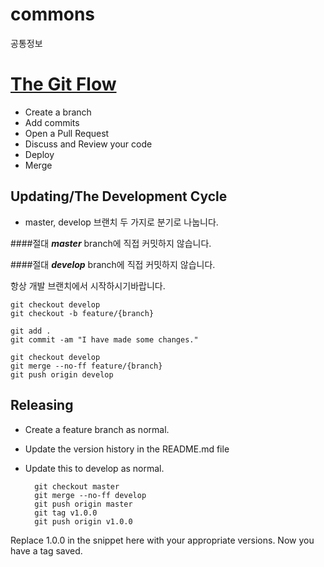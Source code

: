 commons
===================================

공통정보


[The Git Flow](http://cms.esolution.com/?p=1343)
==================

* Create a branch
* Add commits
* Open a Pull Request
* Discuss and Review your code
* Deploy
* Merge


Updating/The Development Cycle
------------

* master, develop 브랜치 두 가지로 분기로 나눕니다.

####절대 ***master*** branch에 직접 커밋하지 않습니다.

####절대 ***develop*** branch에 직접 커밋하지 않습니다.

항상 개발 브랜치에서 시작하시기바랍니다.
	
	git checkout develop
	git checkout -b feature/{branch}

	git add .
	git commit -am "I have made some changes."

	git checkout develop
	git merge --no-ff feature/{branch}
	git push origin develop


Releasing
------------

- Create a feature branch as normal.
- Update the version history in the README.md file
- Update this to develop as normal.

		git checkout master
		git merge --no-ff develop
		git push origin master
		git tag v1.0.0
		git push origin v1.0.0

Replace 1.0.0 in the snippet here with your appropriate versions. Now you have a tag saved.
